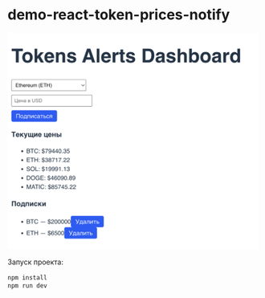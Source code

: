 # demo-react-token-prices-notify

<img src="https://raw.githubusercontent.com/alexandr-kazakov/demo-react-token-prices-notify/refs/heads/main/public/readme.png" alt="Картинка" width="500"/>


Запуск проекта:

```
npm install
npm run dev
```
